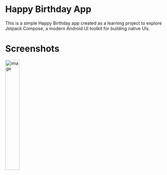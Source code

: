 # Happy Birthday App

This is a simple Happy Birthday app created as a learning project to explore Jetpack Compose, a modern Android UI toolkit for building native UIs.

# Screenshots
<img src="https://github.com/Abinash6000/Happy-Birthday-App/assets/110354418/08a62c11-7663-4feb-8545-b006f2fb6af6" alt="image" width="30%" />
